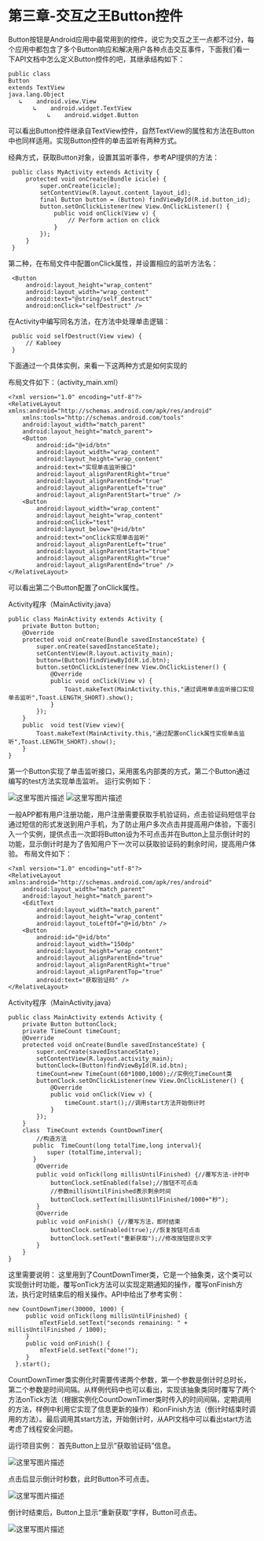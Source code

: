 # 第三章-交互之王Button控件

Button按钮是Android应用中最常用到的控件，说它为交互之王一点都不过分，每个应用中都包含了多个Button响应和解决用户各种点击交互事件，下面我们看一下API文档中怎么定义Button控件的吧，其继承结构如下：

```
public class
Button
extends TextView
java.lang.Object
   ↳	android.view.View
 	   ↳	android.widget.TextView
 	 	   ↳	android.widget.Button
```

可以看出Button控件继承自TextView控件，自然TextView的属性和方法在Button中也同样适用。实现Button控件的单击监听有两种方式。

经典方式，获取Button对象，设置其监听事件，参考API提供的方法：

```
 public class MyActivity extends Activity {
     protected void onCreate(Bundle icicle) {
         super.onCreate(icicle);
         setContentView(R.layout.content_layout_id);
         final Button button = (Button) findViewById(R.id.button_id);
         button.setOnClickListener(new View.OnClickListener() {
             public void onClick(View v) {
                 // Perform action on click
             }
         });
     }
 }
```

第二种，在布局文件中配置onClick属性，并设置相应的监听方法名：

```
 <Button
     android:layout_height="wrap_content"
     android:layout_width="wrap_content"
     android:text="@string/self_destruct"
     android:onClick="selfDestruct" />

```
在Activity中编写同名方法，在方法中处理单击逻辑：

```
 public void selfDestruct(View view) {
     // Kabloey
 }
```

下面通过一个具体实例，来看一下这两种方式是如何实现的

布局文件如下：（activity_main.xml）

```
<?xml version="1.0" encoding="utf-8"?>
<RelativeLayout xmlns:android="http://schemas.android.com/apk/res/android"
    xmlns:tools="http://schemas.android.com/tools"
    android:layout_width="match_parent"
    android:layout_height="match_parent">
    <Button
        android:id="@+id/btn"
        android:layout_width="wrap_content"
        android:layout_height="wrap_content"
        android:text="实现单击监听接口"
        android:layout_alignParentRight="true"
        android:layout_alignParentEnd="true"
        android:layout_alignParentLeft="true"
        android:layout_alignParentStart="true" />
    <Button
        android:layout_width="wrap_content"
        android:layout_height="wrap_content"
        android:onClick="test"
        android:layout_below="@+id/btn"
        android:text="onClick实现单击监听"
        android:layout_alignParentLeft="true"
        android:layout_alignParentStart="true"
        android:layout_alignParentRight="true"
        android:layout_alignParentEnd="true" />
</RelativeLayout>
```

可以看出第二个Button配置了onClick属性。

Activity程序（MainActivity.java）

```
public class MainActivity extends Activity {
    private Button button;
    @Override
    protected void onCreate(Bundle savedInstanceState) {
        super.onCreate(savedInstanceState);
        setContentView(R.layout.activity_main);
        button=(Button)findViewById(R.id.btn);
        button.setOnClickListener(new View.OnClickListener() {
            @Override
            public void onClick(View v) {
                Toast.makeText(MainActivity.this,"通过调用单击监听接口实现单击监听",Toast.LENGTH_SHORT).show();
            }
        });
    }
    public  void test(View view){
        Toast.makeText(MainActivity.this,"通过配置onClick属性实现单击监听",Toast.LENGTH_SHORT).show();
    }
}
```

第一个Button实现了单击监听接口，采用匿名内部类的方式，第二个Button通过编写的test方法实现单击监听。
运行实例如下：

![这里写图片描述](images/3-1.png)
![这里写图片描述](images/3-2.png)

一般APP都有用户注册功能，用户注册需要获取手机验证码，点击验证码短信平台通过短信的形式发送到用户手机，为了防止用户多次点击并提高用户体验，下面引入一个实例，提供点击一次即将Button设为不可点击并在Button上显示倒计时的功能，显示倒计时是为了告知用户下一次可以获取验证码的剩余时间，提高用户体验。
布局文件如下：

```
<?xml version="1.0" encoding="utf-8"?>
<RelativeLayout xmlns:android="http://schemas.android.com/apk/res/android"
    android:layout_width="match_parent"
    android:layout_height="match_parent">
    <EditText
        android:layout_width="match_parent"
        android:layout_height="wrap_content"
        android:layout_toLeftOf="@+id/btn" />
    <Button
        android:id="@+id/btn"
        android:layout_width="150dp"
        android:layout_height="wrap_content"
        android:layout_alignParentEnd="true"
        android:layout_alignParentRight="true"
        android:layout_alignParentTop="true"
        android:text="获取验证码" />
</RelativeLayout>

```
Activity程序（MainActivity.java）

```
public class MainActivity extends Activity {
    private Button buttonClock;
    private TimeCount timeCount;
    @Override
    protected void onCreate(Bundle savedInstanceState) {
        super.onCreate(savedInstanceState);
        setContentView(R.layout.activity_main);
        buttonClock=(Button)findViewById(R.id.btn);
        timeCount=new TimeCount(60*1000,1000);//实例化TimeCount类
        buttonClock.setOnClickListener(new View.OnClickListener() {
            @Override
            public void onClick(View v) {
                timeCount.start();//调用start方法开始倒计时
            }
        });
    }
    class  TimeCount extends CountDownTimer{
        //构造方法
       public  TimeCount(long totalTime,long interval){
           super (totalTime,interval);
       }
        @Override
        public void onTick(long millisUntilFinished) {//覆写方法-计时中
            buttonClock.setEnabled(false);//按钮不可点击
            //参数millisUntilFinished表示剩余时间
            buttonClock.setText(millisUntilFinished/1000+"秒");
        }
        @Override
        public void onFinish() {//覆写方法，即时结束
            buttonClock.setEnabled(true);//恢复按钮可点击
            buttonClock.setText("重新获取");//修改按钮提示文字
        }
    }
}

```
这里需要说明：
这里用到了CountDownTimer类，它是一个抽象类，这个类可以实现倒计时功能，覆写onTick方法可以实现定期通知的操作，覆写onFinish方法，执行定时结束后的相关操作。API中给出了参考实例：

```
new CountDownTimer(30000, 1000) {
     public void onTick(long millisUntilFinished) {
         mTextField.setText("seconds remaining: " + millisUntilFinished / 1000);
     }
     public void onFinish() {
         mTextField.setText("done!");
     }
  }.start();

```
CountDownTimer类实例化时需要传递两个参数，第一个参数是倒计时总时长，第二个参数是时间间隔。从样例代码中也可以看出，实现该抽象类同时覆写了两个方法onTick方法（根据实例化CountDownTimer类时传入的时间间隔，定期调用的方法，样例中利用它实现了信息更新的操作）和onFinish方法（倒计时结束时调用的方法）。最后调用其start方法，开始倒计时，从API文档中可以看出start方法考虑了线程安全问题。

运行项目实例：
首先Button上显示”获取验证码”信息。

![这里写图片描述](images/3-3.png)

点击后显示倒计时秒数，此时Button不可点击。

![这里写图片描述](images/3-4.png)

倒计时结束后，Button上显示“重新获取”字样，Button可点击。

![这里写图片描述](images/3-5.png)
